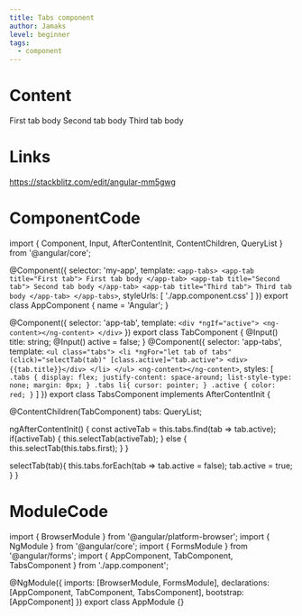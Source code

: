 ```yaml
---
title: Tabs component
author: Jamaks
level: beginner
tags:
  - component
---
```

# Content
 <app-tabs>
    <app-tab title="First tab">
        First tab body
    </app-tab>
    <app-tab title="Second tab">
        Second tab body
    </app-tab>
    <app-tab title="Third tab">
        Third tab body
    </app-tab>
 </app-tabs>


# Links
https://stackblitz.com/edit/angular-mm5gwg



# ComponentCode
  import { Component, Input, AfterContentInit, ContentChildren, QueryList } from '@angular/core';

@Component({
  selector: 'my-app',
  template: `
  <app-tabs>
    <app-tab title="First tab">
        First tab body
    </app-tab>
    <app-tab title="Second tab">
        Second tab body
    </app-tab>
    <app-tab title="Third tab">
        Third tab body
    </app-tab>
  </app-tabs>
  `,
  styleUrls: [ './app.component.css' ]
})
export class AppComponent  {
  name = 'Angular';
}

@Component({
  selector: 'app-tab',
  template: `
    <div *ngIf="active">
     <ng-content></ng-content>
    </div>
  `
})
export class TabComponent {
  @Input() title: string;
  @Input() active = false;
}
@Component({
  selector: 'app-tabs',
  template: `
    <ul class="tabs">
      <li *ngFor="let tab of tabs" (click)="selectTab(tab)" [class.active]="tab.active">
        <div>{{tab.title}}</div>
      </li>
    </ul>
    <ng-content></ng-content>
  `,
  styles: [
    `
    .tabs {
      display: flex;
      justify-content: space-around;
      list-style-type: none;
      margin: 0px;
    }
    .tabs li{
      cursor: pointer;
    }
    .active {
      color: red;
    }
    `
  ]
})
export class TabsComponent implements AfterContentInit {
  
  @ContentChildren(TabComponent) tabs: QueryList<TabComponent>;
  
  ngAfterContentInit() {
    const activeTab = this.tabs.find(tab => tab.active);
    if(activeTab) {
      this.selectTab(activeTab);
    } else {
       this.selectTab(this.tabs.first);
    }
  }
  
  selectTab(tab){
    this.tabs.forEach(tab => tab.active = false);
     tab.active = true;
  }
}


# ModuleCode
  
import { BrowserModule } from '@angular/platform-browser';
import { NgModule } from '@angular/core';
import { FormsModule } from '@angular/forms';
import { AppComponent, TabComponent, TabsComponent } from './app.component';

@NgModule({
  imports: [BrowserModule, FormsModule],
  declarations: [AppComponent, TabComponent, TabsComponent],
  bootstrap: [AppComponent]
})
export class AppModule {}
